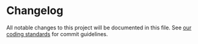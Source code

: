 # Changelog

All notable changes to this project will be documented in this file.
See [our coding standards][commit-messages] for commit guidelines.

[commit-messages]: https://github.com/silvermine/silvermine-info/blob/master/commit-history.md#commit-messages
